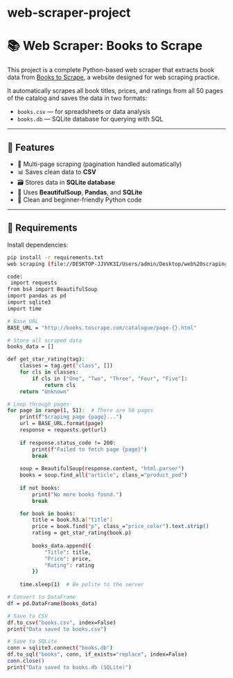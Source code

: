 # web-scraper-project
# 📚 Web Scraper: Books to Scrape

This project is a complete Python-based web scraper that extracts book data from [Books to Scrape](http://books.toscrape.com), a website designed for web scraping practice.

It automatically scrapes all book titles, prices, and ratings from all 50 pages of the catalog and saves the data in two formats:

- `books.csv` — for spreadsheets or data analysis
- `books.db` — SQLite database for querying with SQL

---

## 🚀 Features

- 🔄 Multi-page scraping (pagination handled automatically)
- 📊 Saves clean data to **CSV**
- 🗃️ Stores data in **SQLite database**
- 🧹 Uses **BeautifulSoup**, **Pandas**, and **SQLite**
- 🧠 Clean and beginner-friendly Python code

---

## 🔧 Requirements

Install dependencies:

```bash
pip install -r requirements.txt
web scraping (file://DESKTOP-JJVVK3I/Users/admin/Desktop/web%20scraping)

code:
 import requests
from bs4 import BeautifulSoup
import pandas as pd
import sqlite3
import time

# Base URL
BASE_URL = "http://books.toscrape.com/catalogue/page-{}.html"

# Store all scraped data
books_data = []

def get_star_rating(tag):
    classes = tag.get("class", [])
    for cls in classes:
        if cls in ["One", "Two", "Three", "Four", "Five"]:
            return cls
    return "Unknown"

# Loop through pages
for page in range(1, 51):  # There are 50 pages
    print(f"Scraping page {page}...")
    url = BASE_URL.format(page)
    response = requests.get(url)
    
    if response.status_code != 200:
        print(f"Failed to fetch page {page}")
        break
    
    soup = BeautifulSoup(response.content, "html.parser")
    books = soup.find_all("article", class_="product_pod")
    
    if not books:
        print("No more books found.")
        break

    for book in books:
        title = book.h3.a["title"]
        price = book.find("p", class_="price_color").text.strip()
        rating = get_star_rating(book.p)
        
        books_data.append({
            "Title": title,
            "Price": price,
            "Rating": rating
        })
    
    time.sleep(1)  # Be polite to the server

# Convert to DataFrame
df = pd.DataFrame(books_data)

# Save to CSV
df.to_csv("books.csv", index=False)
print("Data saved to books.csv")

# Save to SQLite
conn = sqlite3.connect("books.db")
df.to_sql("books", conn, if_exists="replace", index=False)
conn.close()
print("Data saved to books.db (SQLite)")


